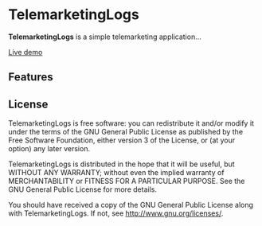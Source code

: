 TelemarketingLogs
=================

**TelemarketingLogs** is a simple telemarketing application...

[Live demo](http://jfmdev.github.io/TelemarketingLogs/ "TelemarketingLogs - Live demo")

Features
--------



License
-------

TelemarketingLogs is free software: you can redistribute it and/or modify
it under the terms of the GNU General Public License as published by
the Free Software Foundation, either version 3 of the License, or
(at your option) any later version.

TelemarketingLogs is distributed in the hope that it will be useful,
but WITHOUT ANY WARRANTY; without even the implied warranty of
MERCHANTABILITY or FITNESS FOR A PARTICULAR PURPOSE.  See the
GNU General Public License for more details.

You should have received a copy of the GNU General Public License
along with TelemarketingLogs. If not, see <http://www.gnu.org/licenses/>.